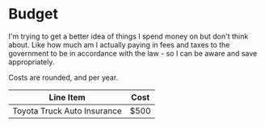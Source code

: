 # Budget

I'm trying to get a better idea of things I spend money on but don't think about. Like how much am I actually paying in fees and taxes to the government to be in accordance with the law - so I can be aware and save appropriately.

Costs are rounded, and per year.

| Line Item                                   | Cost                    |
| ------------------------------------------- | ----------------------- |
| Toyota Truck Auto Insurance                 | $500                    |
